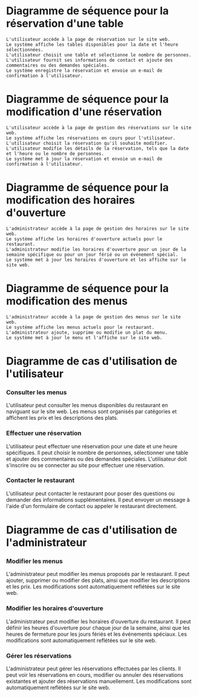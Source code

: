 # Diagramme de séquence pour la réservation d'une table

    L'utilisateur accède à la page de réservation sur le site web.
    Le système affiche les tables disponibles pour la date et l'heure sélectionnées.
    L'utilisateur choisit une table et sélectionne le nombre de personnes.
    L'utilisateur fournit ses informations de contact et ajoute des commentaires ou des demandes spéciales.
    Le système enregistre la réservation et envoie un e-mail de confirmation à l'utilisateur.

# Diagramme de séquence pour la modification d'une réservation

    L'utilisateur accède à la page de gestion des réservations sur le site web.
    Le système affiche les réservations en cours pour l'utilisateur.
    L'utilisateur choisit la réservation qu'il souhaite modifier.
    L'utilisateur modifie les détails de la réservation, tels que la date et l'heure ou le nombre de personnes.
    Le système met à jour la réservation et envoie un e-mail de confirmation à l'utilisateur.
    
# Diagramme de séquence pour la modification des horaires d'ouverture

    L'administrateur accède à la page de gestion des horaires sur le site web.
    Le système affiche les horaires d'ouverture actuels pour le restaurant.
    L'administrateur modifie les horaires d'ouverture pour un jour de la semaine spécifique ou pour un jour férié ou un événement spécial.
    Le système met à jour les horaires d'ouverture et les affiche sur le site web.

# Diagramme de séquence pour la modification des menus

    L'administrateur accède à la page de gestion des menus sur le site web.
    Le système affiche les menus actuels pour le restaurant.
    L'administrateur ajoute, supprime ou modifie un plat du menu.
    Le système met à jour le menu et l'affiche sur le site web.


# Diagramme de cas d'utilisation de l'utilisateur

### Consulter les menus

L'utilisateur peut consulter les menus disponibles du restaurant en naviguant sur le site web. Les menus sont organisés par catégories et affichent les prix et les descriptions des plats.

### Effectuer une réservation

L'utilisateur peut effectuer une réservation pour une date et une heure spécifiques. Il peut choisir le nombre de personnes, sélectionner une table et ajouter des commentaires ou des demandes spéciales. L'utilisateur doit s'inscrire ou se connecter au site pour effectuer une réservation.

### Contacter le restaurant

L'utilisateur peut contacter le restaurant pour poser des questions ou demander des informations supplémentaires. Il peut envoyer un message à l'aide d'un formulaire de contact ou appeler le restaurant directement.

# Diagramme de cas d'utilisation de l'administrateur

### Modifier les menus

L'administrateur peut modifier les menus proposés par le restaurant. Il peut ajouter, supprimer ou modifier des plats, ainsi que modifier les descriptions et les prix. Les modifications sont automatiquement reflétées sur le site web.

### Modifier les horaires d'ouverture

L'administrateur peut modifier les horaires d'ouverture du restaurant. Il peut définir les heures d'ouverture pour chaque jour de la semaine, ainsi que les heures de fermeture pour les jours fériés et les événements spéciaux. Les modifications sont automatiquement reflétées sur le site web.

### Gérer les réservations

L'administrateur peut gérer les réservations effectuées par les clients. Il peut voir les réservations en cours, modifier ou annuler des réservations existantes et ajouter des réservations manuellement. Les modifications sont automatiquement reflétées sur le site web.
